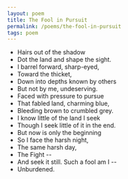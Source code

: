 ```yaml
---
layout: poem
title: The Fool in Pursuit
permalink: /poems/the-fool-in-pursuit
tags: poem
---
```

- Hairs out of the shadow
- Dot the land and shape the sight.
- I barrel forward, sharp-eyed,
- Toward the thicket,
- Down into depths known by others
- But not by me, undeserving.
- Faced with pressure to pursue
- That fabled land, charming blue,
- Bleeding brown to crumbled grey.
- I know little of the land I seek
- Though I seek little of it in the end.
- But now is only the beginning
- So I face the harsh night,
- The same harsh day,
- The Fight --
- And seek it still. Such a fool am I --
- Unburdened.